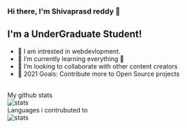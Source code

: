 ### Hi there, I'm Shivaprasd reddy 👋



## I'm a UnderGraduate Student!

- 🔭 I am intrested in webdevlopment.
- 🌱 I’m currently learning everything 🤣
- 👯 I’m looking to collaborate with other content creators
- 🥅 2021 Goals: Contribute more to Open Source projects
<br/>
My github stats<br/>
<img src="https://github-readme-stats.vercel.app/api?username=shivaprasadyanala&show_icons=true&theme=radical" alt="stats">
<br/>
Languages i contrubuted to
<br/>
<img src="https://github-readme-stats.vercel.app/api/top-langs/?username=anuraghazra&layout=compact" alt="stats">

